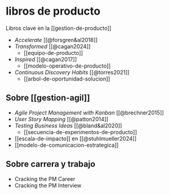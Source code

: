 # libros de producto

Libros clave en la [[gestion-de-producto]]

- *Accelerate* [[@forsgren&al2018]]
- *Transformed* [[@cagan2024]]
    - [[equipo-de-producto]]
- *Inspired* [[@cagan2017]]
    - [[modelo-operativo-de-producto]]
- *Continuous Discovery Habits* [[@torres2021]]
    - [[arbol-de-oportunidad-solucion]]

## Sobre [[gestion-agil]]

- *Agile Project Management with Kanban* [[@brechner2015]]
- *User Story Mapping* [[@patton2014]]
- *Testing Business Ideas* [[@bland&al2020]]
    - [[secuencia-de-experimentos-de-producto]]
- [[escala-de-impacto]] en [[@stuhlmueller2024]]
- [[modelo-de-comunicacion-estrategica]]

## Sobre carrera y trabajo

- Cracking the PM Career
- Cracking the PM Interview